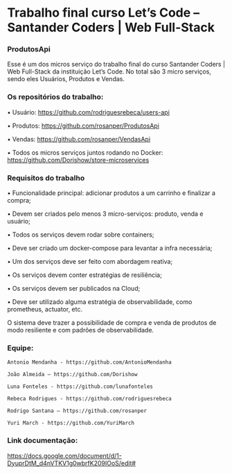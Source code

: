 # Trabalho final curso Let’s Code – Santander Coders | Web Full-Stack

### ProdutosApi

Esse é um dos micros serviço do trabalho final do curso Santander Coders | Web Full-Stack da instituição Let’s Code. No total são 3 micro serviços, sendo eles Usuários, Produtos e Vendas.

### Os repositórios do trabalho: 
•	Usuário: https://github.com/rodriguesrebeca/users-api

•	Produtos: https://github.com/rosanper/ProdutosApi

•	Vendas: https://github.com/rosanper/VendasApi

•	Todos os micros serviços juntos rodando no Docker: 
https://github.com/Dorishow/store-microservices

### Requisitos do trabalho

•	Funcionalidade principal: adicionar produtos a um carrinho e finalizar a compra;

•	Devem ser criados pelo menos 3 micro-serviços: produto, venda e usuário;

•	Todos os serviços devem rodar sobre containers;

•	Deve ser criado um docker-compose para levantar a infra necessária;

•	Um dos serviços deve ser feito com abordagem reativa;

•	Os serviços devem conter estratégias de resiliência;

•	Os serviços devem ser publicados na Cloud;

•	Deve ser utilizado alguma estratégia de observabilidade, como prometheus, actuator, etc.


O sistema deve trazer a possibilidade de compra e venda de produtos de modo resiliente e com padrões de observabilidade.

### Equipe: 

	Antonio Mendanha - https://github.com/AntonioMendanha
	
	João Almeida – https://github.com/Dorishow
	
	Luna Fonteles - https://github.com/lunafonteles
	
	Rebeca Rodrigues - https://github.com/rodriguesrebeca
	
	Rodrigo Santana – https://github.com/rosanper
	
	Yuri March - https://github.com/YuriMarch

### Link documentação:

https://docs.google.com/document/d/1-DyuprDtM_d4nVTKV1g0wbrfK209IOoS/edit#
